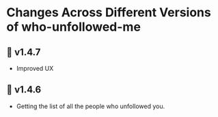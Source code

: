 # Changes Across Different Versions of who-unfollowed-me

## 🚀 v1.4.7

- Improved UX

## 🚀 v1.4.6

- Getting the list of all the people who unfollowed you.
